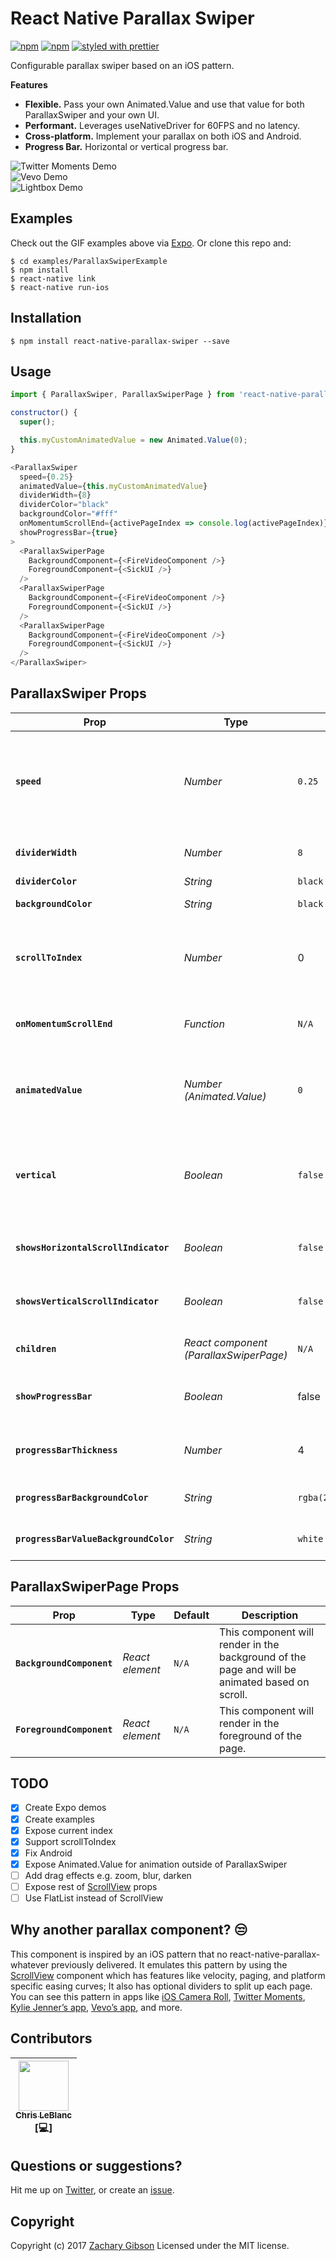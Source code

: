 # React Native Parallax Swiper
[![npm](https://img.shields.io/npm/v/react-native-parallax-swiper.svg?style=flat-square)](https://www.npmjs.com/package/react-native-parallax-swiper)
[![npm](https://img.shields.io/npm/dm/react-native-parallax-swiper.svg?style=flat-square)](https://www.npmjs.com/package/react-native-parallax-swiper)
[![styled with prettier](https://img.shields.io/badge/styled_with-prettier-ff69b4.svg?style=flat-square)](https://github.com/prettier/prettier)

Configurable parallax swiper based on an iOS pattern.

__Features__
- __Flexible.__ Pass your own Animated.Value and use that value for both ParallaxSwiper and your own UI.
- __Performant.__ Leverages useNativeDriver for 60FPS and no latency.
- __Cross-platform.__ Implement your parallax on both iOS and Android.
- __Progress Bar.__ Horizontal or vertical progress bar.

![Twitter Moments Demo](https://user-images.githubusercontent.com/10658888/30244667-636cfc0e-9588-11e7-9805-3a0c5649ab4b.gif)  
![Vevo Demo](https://user-images.githubusercontent.com/10658888/30244668-66164c3a-9588-11e7-9cfa-c0c5dc29090c.gif)  
![Lightbox Demo](https://user-images.githubusercontent.com/10658888/30244669-68924b4e-9588-11e7-9426-b081953115fc.gif)

## Examples
Check out the GIF examples above via [Expo](https://expo.io/@zachgibson/ParallaxSwiperExample). Or clone this repo and:
```shell
$ cd examples/ParallaxSwiperExample
$ npm install
$ react-native link
$ react-native run-ios
```

## Installation
```shell
$ npm install react-native-parallax-swiper --save
```

## Usage
```javascript
import { ParallaxSwiper, ParallaxSwiperPage } from 'react-native-parallax-swiper';
```

```javascript
constructor() {
  super();

  this.myCustomAnimatedValue = new Animated.Value(0);
}
```

```javascript
<ParallaxSwiper
  speed={0.25}
  animatedValue={this.myCustomAnimatedValue}
  dividerWidth={8}
  dividerColor="black"
  backgroundColor="#fff"
  onMomentumScrollEnd={activePageIndex => console.log(activePageIndex)}
  showProgressBar={true}
>
  <ParallaxSwiperPage
    BackgroundComponent={<FireVideoComponent />}
    ForegroundComponent={<SickUI />}
  />
  <ParallaxSwiperPage
    BackgroundComponent={<FireVideoComponent />}
    ForegroundComponent={<SickUI />}
  />
  <ParallaxSwiperPage
    BackgroundComponent={<FireVideoComponent />}
    ForegroundComponent={<SickUI />}
  />
</ParallaxSwiper>
```

## ParallaxSwiper Props
| Prop | Type | Default | Description |
|---|---|---|---|
| __`speed`__ | _Number_ | `0.25` | This number determines how fast `BackgroundComponent` moves. Set to 0 for no movement at all, set to 1 and background will move as fast as the scroll. |
| __`dividerWidth`__ | _Number_ | `8` | The width of the divider between each page. (horizontal only) |
| __`dividerColor`__ | _String_ | `black` | Color of divider. |
| __`backgroundColor`__ | _String_ | `black` | ParallaxSwiper’s background color. |
| __`scrollToIndex`__ | _Number_ | 0 | Scrolls to index with a smooth animation. If used onComponentDidMount scroll is immediate with no animation. |
| __`onMomentumScrollEnd`__ | _Function_ | `N/A` | Fired when ScrollView stops scrolling and is passed the current page index. |
| __`animatedValue`__ | _Number (Animated.Value)_ | `0` | Optionally pass a new instance of Animated.Value to  access the animated value outside of ParallaxSwiper. |
| __`vertical`__ | _Boolean_ | `false` | When true, ParallaxSwiper’s children are arranged vertically in a column instead of horizontally in a row. For now only iOS supports this. |
| __`showsHorizontalScrollIndicator`__ | _Boolean_ | `false` | When true, shows a horizontal scroll indicator. The default value is false. |
| __`showsVerticalScrollIndicator`__ | _Boolean_ | `false` | When true, shows a vertical scroll indicator. The default value is false. |
| __`children`__ | _React component (ParallaxSwiperPage)_ | `N/A` | Each top-level ParallaxSwiperPage child. |
| __`showProgressBar`__ | _Boolean_ | false | When true, a progress bar will render on bottom for horizontal and left on vertical. |
| __`progressBarThickness`__ | _Number_ | 4 | Thickness translates to height for horizontal and width for vertical progress bar. |
| __`progressBarBackgroundColor`__ | _String_ | `rgba(255,255,255,0.25)` | Background color of progress bar background. |
| __`progressBarValueBackgroundColor`__ | _String_ | `white` | Background color of progress bar value background. |

## ParallaxSwiperPage Props
| Prop | Type | Default | Description |
|---|---|---|---|
| __`BackgroundComponent`__ | _React element_ | `N/A` | This component will render in the background of the page and will be animated based on scroll. |
| __`ForegroundComponent`__ | _React element_ | `N/A` | This component will render in the foreground of the page. |

## TODO
- [x] Create Expo demos
- [x] Create examples
- [x] Expose current index
- [x] Support scrollToIndex
- [x] Fix Android
- [x] Expose Animated.Value for animation outside of ParallaxSwiper
- [ ] Add drag effects e.g. zoom, blur, darken
- [ ] Expose rest of [ScrollView](http://facebook.github.io/react-native/releases/0.47/docs/scrollview.html#scrollview) props
- [ ] Use FlatList instead of ScrollView

## Why another parallax component? 😒
This component is inspired by an iOS pattern that no react-native-parallax-whatever previously delivered. It emulates this pattern by using the [ScrollView](http://facebook.github.io/react-native/releases/0.48/docs/scrollview.html) component which has features like velocity, paging, and platform specific easing curves; It also has optional dividers to split up each page. You can see this pattern in apps like [iOS Camera Roll](https://goo.gl/GY3bFQ), [Twitter Moments](https://goo.gl/CvzCQA), [Kylie Jenner’s app](https://goo.gl/yDB69S), [Vevo’s app](https://goo.gl/FMSSeF), and more.

## Contributors
[<img src="https://avatars0.githubusercontent.com/u/2807897?v=4&s=460" width="80px;"/><br /><sub>Chris LeBlanc</sub>](https://github.com/LeBlaaanc)<br />[💻]|
| :---: |

## Questions or suggestions?
Hit me up on [Twitter](https://twitter.com/zacharykeith_), or create an [issue](https://github.com/zachgibson/react-native-parallax-swiper/issues).

## Copyright
Copyright (c) 2017 [Zachary Gibson](http://zachgibsondesign.com/) Licensed under the MIT license.
